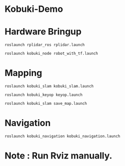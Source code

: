 # Kobuki-Demo

# Hardware Bringup 
`roslaunch rplidar_ros rplidar.launch` 

`roslaunch kobuki_node robot_with_tf.launch`

#  Mapping
`roslaunch kobuki_slam kobuki_slam.launch`

`roslaunch kobuki_keyop keyop.launch`

`roslaunch kobuki_slam save_map.launch`  

#  Navigation 
`roslaunch kobuki_navigation kobuki_navigation.launch` 

# Note : Run Rviz manually. 
